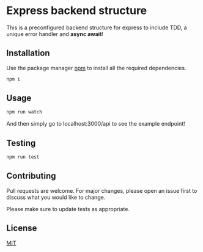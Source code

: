 # Express backend structure

This is a preconfigured backend structure for express to include TDD, a unique error handler and **async await**!

## Installation

Use the package manager [npm](https://www.npmjs.com/) to install all the required dependencies.

```bash
npm i
```

## Usage

```bash
npm run watch
```
And then simply go to localhost:3000/api to see the example endpoint!

## Testing
```bash
npm run test
```

## Contributing
Pull requests are welcome. For major changes, please open an issue first to discuss what you would like to change.

Please make sure to update tests as appropriate.

## License
[MIT](https://choosealicense.com/licenses/mit/)